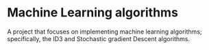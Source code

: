 # Machine Learning algorithms
 
A project that focuses on implementing machine learning algorithms; specifically, the ID3 and Stochastic gradient Descent algorithms.
